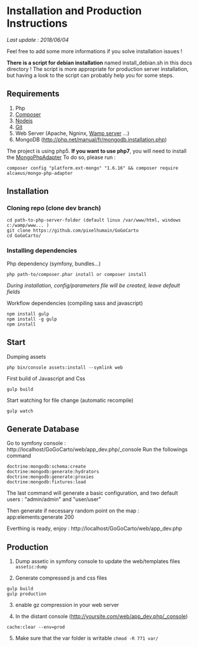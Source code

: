 Installation and Production Instructions
========================================

*Last update : 2018/06/04*

Feel free to add some more informations if you solve installation issues !

**There is a script for debian installation** named install_debian.sh in this docs directory ! The script is more appropriate for production server installation, but having a look to the script can probably help you for some steps.

Requirements
------------

1. Php
2. [Composer](https://getcomposer.org/download/) 
3. [Nodejs](https://nodejs.org/en/download/)
4. [Git](https://git-scm.com/)
5. Web Server (Apache, Ngninx, [Wamp server](http://www.wampserver.com/) ...)
6. MongoDB (http://php.net/manual/fr/mongodb.installation.php)

The project is using php5. **If you want to use php7**, you will need to install the [MongoPhpAdapter](https://github.com/alcaeus/mongo-php-adapter)
To do so, please run :
```
composer config "platform.ext-mongo" "1.6.16" && composer require alcaeus/mongo-php-adapter
```

Installation
------------

### Cloning repo (clone dev branch)
```
cd path-to-php-server-folder (default linux /var/www/html, windows c:/wamp/www... )
git clone https://github.com/pixelhumain/GoGoCarto
cd GoGoCarto/
```

### Installing dependencies 
Php dependency (symfony, bundles...) 
```
php path-to/composer.phar install or composer install
```
*During installation, config/parameters file will be created, leave default fields*

Workflow dependencies (compiling sass and javascript)
```
npm install gulp
npm install -g gulp
npm install
```

Start
-----
Dumping assets
```
php bin/console assets:install --symlink web
```

First build of Javascript and Css
```
gulp build
```

Start watching for file change (automatic recompile)
```
gulp watch
```


Generate Database
-----------------

Go to symfony console : http://localhost/GoGoCarto/web/app_dev.php/_console
Run the followings command
```
doctrine:mongodb:schema:create
doctrine:mongodb:generate:hydrators
doctrine:mongodb:generate:proxies
doctrine:mongodb:fixtures:load
```

The last command will generate a basic configuration, and two default users : "admin/admin" and "user/user"

Then generate if necessary random point on the map :
app:elements:generate 200

Everthing is ready, enjoy :
http://localhost/GoGoCarto/web/app_dev.php

Production
----------

1. Dump assetic in symfony console to update the web/templates files
```assetic:dump```

2. Generate compressed js and css files
```
gulp build
gulp production
```

3. enable gz compression in your web server

4. In the distant console (http://yoursite.com/web/app_dev.php/_console)
```
cache:clear --env=prod
```

5. Make sure that the var folder is writable ```chmod -R 771 var/```